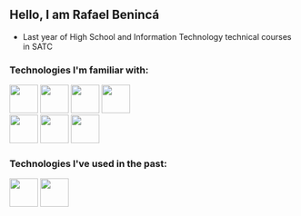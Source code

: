 <h2> Hello, I am Rafael Benincá </h2>

- Last year of High School and Information Technology technical courses in SATC

### Technologies I'm familiar with:
<img src="https://cdn.jsdelivr.net/gh/devicons/devicon/icons/mysql/mysql-original-wordmark.svg" width="50" height="50"/> <img src="https://cdn.jsdelivr.net/gh/devicons/devicon/icons/blender/blender-original.svg" width="50" height="50"/> <img src="https://cdn.jsdelivr.net/gh/devicons/devicon/icons/python/python-original.svg" width="50" height="50"/> <img src="https://upload.wikimedia.org/wikipedia/commons/thumb/4/4c/Typescript_logo_2020.svg/2048px-Typescript_logo_2020.svg.png" width="50" height="50"/> <br>
<img src="https://upload.wikimedia.org/wikipedia/commons/6/6a/JavaScript-logo.png" width="50" height="50"/> <img src="https://upload.wikimedia.org/wikipedia/commons/thumb/a/a7/React-icon.svg/1200px-React-icon.svg.png" width="50" height="50"/> <img src="https://www.gstatic.com/devrel-devsite/prod/vb4766d511641fb9a17edf27ece72c6c6ca056c75a92d2c9b1f18896d7eaaa135/firebase/images/touchicon-180.png" width="50" height="50"/>

### Technologies I've used in the past:
<img src="https://cdn.jsdelivr.net/gh/devicons/devicon/icons/csharp/csharp-original.svg" width="50" height="50"/> 
<img src="https://cdn.jsdelivr.net/gh/devicons/devicon/icons/arduino/arduino-original-wordmark.svg" width="50" height="50"/>
